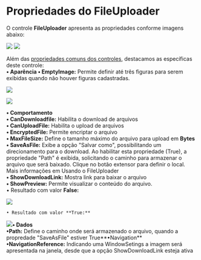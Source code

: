# Propriedades do FileUploader

O controle **FileUploader** apresenta as propriedades conforme imagens abaixo:

![](http://www.gvinci.com.br/manual/fileuploader_1.zoom80.png)   ![](http://www.gvinci.com.br/manual/8_092.zoom80.png)

Além das [propriedades comuns dos controles](http://www.gvinci.com.br/manual/propriedades_comuns_de_control.htm), destacamos as específicas deste controle:  
**• Aparência       • EmptyImage:** Permite definir até três figuras para serem exibidas quando não houver figuras cadastradas.

![](http://www.gvinci.com.br/manual/emptyimage.png)

![](http://www.gvinci.com.br/manual/emptyimage2.png)

**• Comportamento**  
      **• CanDownloadfile:** Habilita o download de arquivos  
      **• CanUploadFile:** Habilita o upload de arquivos  
      **• EncryptedFile:** Permite encriptar o arquivo  
      **• MaxFileSize:** Define o tamanho máximo do arquivo para upload em **Bytes**  
      **• SaveAsFile:** Exibe a opção "Salvar como", possibilitando um direcionamento para o download. Ao habilitar esta propriedade \(True\), a propriedade "Path" é exibida, solicitando o                   caminho para armazenar o arquivo que será baixado. Clique no botão extensor para definir o local. Mais informações em Usando o FileUploader  
      **• ShowDownloadLink:** Mostra link para baixar o arquivo  
      **• ShowPreview:** Permite visualizar o conteúdo do arquivo.  
                                  • Resultado com valor **False:**

![](http://www.gvinci.com.br/manual/showpreviewfalse.png)

    • Resultado com valor **True:**

![](http://www.gvinci.com.br/manual/showpreviewtrue.png)**• Dados**  
       **•Path:** Define o caminho onde será armazenado o arquivo, quando a propredade "SaveAsFile" estiver True**•Navigation**  
      **•NavigationReference:** Indicando uma WindowSetings a imagem será apresentada na janela,  desde que a opção ShowDownloadLink esteja ativa

